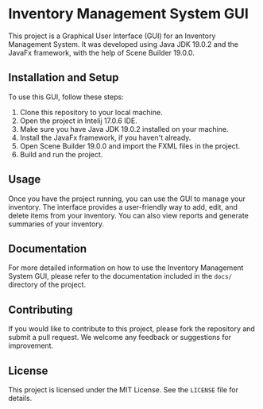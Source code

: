 # Inventory Management System GUI

This project is a Graphical User Interface (GUI) for an Inventory Management System. It was developed using Java JDK 19.0.2 and the JavaFx framework, with the help of Scene Builder 19.0.0.

## Installation and Setup

To use this GUI, follow these steps:

1. Clone this repository to your local machine.
2. Open the project in Intelij 17.0.6 IDE.
3. Make sure you have Java JDK 19.0.2 installed on your machine.
4. Install the JavaFx framework, if you haven't already.
5. Open Scene Builder 19.0.0 and import the FXML files in the project.
6. Build and run the project.

## Usage

Once you have the project running, you can use the GUI to manage your inventory. The interface provides a user-friendly way to add, edit, and delete items from your inventory. You can also view reports and generate summaries of your inventory.

## Documentation

For more detailed information on how to use the Inventory Management System GUI, please refer to the documentation included in the `docs/` directory of the project.

## Contributing

If you would like to contribute to this project, please fork the repository and submit a pull request. We welcome any feedback or suggestions for improvement.

## License

This project is licensed under the MIT License. See the `LICENSE` file for details.
